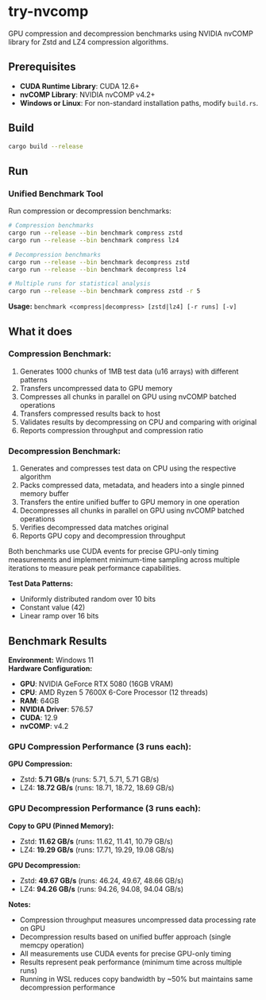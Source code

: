 # try-nvcomp

GPU compression and decompression benchmarks using NVIDIA nvCOMP library for Zstd and LZ4 compression algorithms.

## Prerequisites

- **CUDA Runtime Library**: CUDA 12.6+ 
- **nvCOMP Library**: NVIDIA nvCOMP v4.2+ 
- **Windows or Linux**: For non-standard installation paths, modify `build.rs`.

## Build

```bash
cargo build --release
```

## Run

### Unified Benchmark Tool

Run compression or decompression benchmarks:

```bash
# Compression benchmarks
cargo run --release --bin benchmark compress zstd
cargo run --release --bin benchmark compress lz4

# Decompression benchmarks  
cargo run --release --bin benchmark decompress zstd
cargo run --release --bin benchmark decompress lz4

# Multiple runs for statistical analysis
cargo run --release --bin benchmark compress zstd -r 5
```

**Usage:** `benchmark <compress|decompress> [zstd|lz4] [-r runs] [-v]`

## What it does

### Compression Benchmark:
1. Generates 1000 chunks of 1MB test data (u16 arrays) with different patterns
2. Transfers uncompressed data to GPU memory
3. Compresses all chunks in parallel on GPU using nvCOMP batched operations
4. Transfers compressed results back to host
5. Validates results by decompressing on CPU and comparing with original
6. Reports compression throughput and compression ratio

### Decompression Benchmark:
1. Generates and compresses test data on CPU using the respective algorithm
2. Packs compressed data, metadata, and headers into a single pinned memory buffer
3. Transfers the entire unified buffer to GPU memory in one operation
4. Decompresses all chunks in parallel on GPU using nvCOMP batched operations
5. Verifies decompressed data matches original
6. Reports GPU copy and decompression throughput

Both benchmarks use CUDA events for precise GPU-only timing measurements and
implement minimum-time sampling across multiple iterations to measure peak
performance capabilities.

**Test Data Patterns:**
- Uniformly distributed random over 10 bits
- Constant value (42)
- Linear ramp over 16 bits

## Benchmark Results

**Environment:** Windows 11  
**Hardware Configuration:**
- **GPU**: NVIDIA GeForce RTX 5080 (16GB VRAM)
- **CPU**: AMD Ryzen 5 7600X 6-Core Processor (12 threads)
- **RAM**: 64GB
- **NVIDIA Driver**: 576.57
- **CUDA**: 12.9
- **nvCOMP**: v4.2

### GPU Compression Performance (3 runs each):

**GPU Compression:**
- Zstd: **5.71 GB/s** (runs: 5.71, 5.71, 5.71 GB/s)
- LZ4: **18.72 GB/s** (runs: 18.71, 18.72, 18.69 GB/s)

### GPU Decompression Performance (3 runs each):

**Copy to GPU (Pinned Memory):**
- Zstd: **11.62 GB/s** (runs: 11.62, 11.41, 10.79 GB/s)
- LZ4: **19.29 GB/s** (runs: 17.71, 19.29, 19.08 GB/s)

**GPU Decompression:**
- Zstd: **49.67 GB/s** (runs: 46.24, 49.67, 48.66 GB/s)
- LZ4: **94.26 GB/s** (runs: 94.26, 94.08, 94.04 GB/s)

**Notes:**
- Compression throughput measures uncompressed data processing rate on GPU
- Decompression results based on unified buffer approach (single memcpy operation)
- All measurements use CUDA events for precise GPU-only timing
- Results represent peak performance (minimum time across multiple runs)
- Running in WSL reduces copy bandwidth by ~50% but maintains same decompression performance

